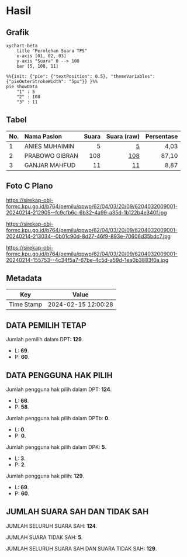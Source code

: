 # Hasil

## Grafik

```mermaid
xychart-beta
    title "Perolehan Suara TPS"
    x-axis [01, 02, 03]
    y-axis "Suara" 0 --> 108
    bar [5, 108, 11]
```

```mermaid
%%{init: {"pie": {"textPosition": 0.5}, "themeVariables": {"pieOuterStrokeWidth": "5px"}} }%%
pie showData
    "1" : 5
    "2" : 108
    "3" : 11
```

## Tabel

| No. | Nama Paslon    | Suara | Suara (raw) | Persentase |
|:--- |:-------------- | -----:| -----------:| ----------:|
| 1   | ANIES MUHAIMIN | 5     | [5][p-1]    | 4,03       |
| 2   | PRABOWO GIBRAN | 108   | [108][p-2]  | 87,10      |
| 3   | GANJAR MAHFUD  | 11    | [11][p-3]   | 8,87       |


[p-1]: https://github.com/gigit-pemilu/pemilu-2024-62-kalimantan-tengah/blob/main/pilpres/hitung-suara/sub/62-kalimantan-tengah/sub/04-barito-selatan/sub/03-karau-kuala/sub/2009-tampijak/sub/001-tps/sub/paslon-1.txt
[p-2]: https://github.com/gigit-pemilu/pemilu-2024-62-kalimantan-tengah/blob/main/pilpres/hitung-suara/sub/62-kalimantan-tengah/sub/04-barito-selatan/sub/03-karau-kuala/sub/2009-tampijak/sub/001-tps/sub/paslon-2.txt
[p-3]: https://github.com/gigit-pemilu/pemilu-2024-62-kalimantan-tengah/blob/main/pilpres/hitung-suara/sub/62-kalimantan-tengah/sub/04-barito-selatan/sub/03-karau-kuala/sub/2009-tampijak/sub/001-tps/sub/paslon-3.txt

## Foto C Plano

https://sirekap-obj-formc.kpu.go.id/b764/pemilu/ppwp/62/04/03/20/09/6204032009001-20240214-212905--fc9cfb6c-6b32-4a99-a35d-1b122b4e340f.jpg

https://sirekap-obj-formc.kpu.go.id/b764/pemilu/ppwp/62/04/03/20/09/6204032009001-20240214-213034--0b01c90d-8d27-46f9-893e-70606d35bdc7.jpg

https://sirekap-obj-formc.kpu.go.id/b764/pemilu/ppwp/62/04/03/20/09/6204032009001-20240214-155753--4c34f5a7-67be-4c5d-a59d-1ea0b3883f0a.jpg


## Metadata

| Key        | Value               |
| ---------- | ------------------- |
| Time Stamp | 2024-02-15 12:00:28 |


## DATA PEMILIH TETAP

Jumlah pemilih dalam DPT: **129**.
 * L: **69**.
 * P: **60**.

## DATA PENGGUNA HAK PILIH

Jumlah pengguna hak pilih dalam DPT: **124**.
 * L: **66**.
 * P: **58**.

Jumlah pengguna hak pilih dalam DPTb: **0**.
 * L: **0**.
 * P: **0**.

Jumlah pengguna hak pilih dalam DPK: **5**.
 * L: **3**.
 * P: **2**.

Jumlah pengguna hak pilih: **129**.
 * L: **69**.
 * P: **60**.

## JUMLAH SUARA SAH DAN TIDAK SAH

JUMLAH SELURUH SUARA SAH: **124**.

JUMLAH SUARA TIDAK SAH: **5**.

JUMLAH SELURUH SUARA SAH DAN SUARA TIDAK SAH: **129**.


